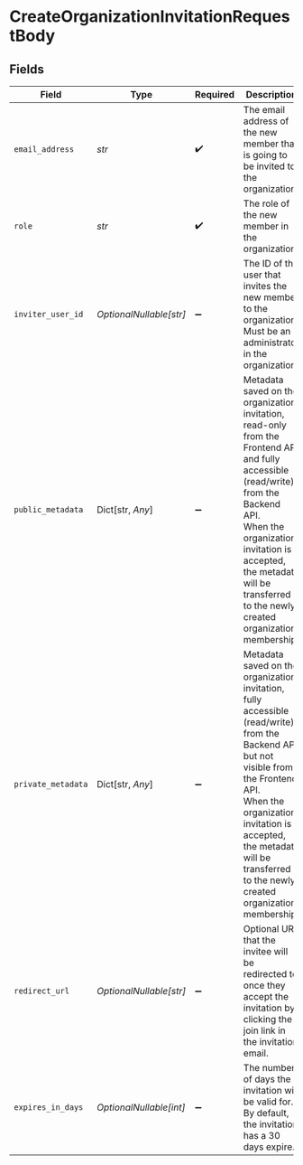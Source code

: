 # CreateOrganizationInvitationRequestBody


## Fields

| Field                                                                                                                                                                                                                                                                 | Type                                                                                                                                                                                                                                                                  | Required                                                                                                                                                                                                                                                              | Description                                                                                                                                                                                                                                                           | Example                                                                                                                                                                                                                                                               |
| --------------------------------------------------------------------------------------------------------------------------------------------------------------------------------------------------------------------------------------------------------------------- | --------------------------------------------------------------------------------------------------------------------------------------------------------------------------------------------------------------------------------------------------------------------- | --------------------------------------------------------------------------------------------------------------------------------------------------------------------------------------------------------------------------------------------------------------------- | --------------------------------------------------------------------------------------------------------------------------------------------------------------------------------------------------------------------------------------------------------------------- | --------------------------------------------------------------------------------------------------------------------------------------------------------------------------------------------------------------------------------------------------------------------- |
| `email_address`                                                                                                                                                                                                                                                       | *str*                                                                                                                                                                                                                                                                 | :heavy_check_mark:                                                                                                                                                                                                                                                    | The email address of the new member that is going to be invited to the organization                                                                                                                                                                                   | user@example.com                                                                                                                                                                                                                                                      |
| `role`                                                                                                                                                                                                                                                                | *str*                                                                                                                                                                                                                                                                 | :heavy_check_mark:                                                                                                                                                                                                                                                    | The role of the new member in the organization                                                                                                                                                                                                                        | admin                                                                                                                                                                                                                                                                 |
| `inviter_user_id`                                                                                                                                                                                                                                                     | *OptionalNullable[str]*                                                                                                                                                                                                                                               | :heavy_minus_sign:                                                                                                                                                                                                                                                    | The ID of the user that invites the new member to the organization.<br/>Must be an administrator in the organization.                                                                                                                                                 | user_67890                                                                                                                                                                                                                                                            |
| `public_metadata`                                                                                                                                                                                                                                                     | Dict[str, *Any*]                                                                                                                                                                                                                                                      | :heavy_minus_sign:                                                                                                                                                                                                                                                    | Metadata saved on the organization invitation, read-only from the Frontend API and fully accessible (read/write) from the Backend API.<br/>When the organization invitation is accepted, the metadata will be transferred to the newly created organization membership. | {<br/>"key": "value"<br/>}                                                                                                                                                                                                                                            |
| `private_metadata`                                                                                                                                                                                                                                                    | Dict[str, *Any*]                                                                                                                                                                                                                                                      | :heavy_minus_sign:                                                                                                                                                                                                                                                    | Metadata saved on the organization invitation, fully accessible (read/write) from the Backend API but not visible from the Frontend API.<br/>When the organization invitation is accepted, the metadata will be transferred to the newly created organization membership. | {<br/>"private_key": "secret_value"<br/>}                                                                                                                                                                                                                             |
| `redirect_url`                                                                                                                                                                                                                                                        | *OptionalNullable[str]*                                                                                                                                                                                                                                               | :heavy_minus_sign:                                                                                                                                                                                                                                                    | Optional URL that the invitee will be redirected to once they accept the invitation by clicking the join link in the invitation email.                                                                                                                                | https://example.com/welcome                                                                                                                                                                                                                                           |
| `expires_in_days`                                                                                                                                                                                                                                                     | *OptionalNullable[int]*                                                                                                                                                                                                                                               | :heavy_minus_sign:                                                                                                                                                                                                                                                    | The number of days the invitation will be valid for. By default, the invitation has a 30 days expire.                                                                                                                                                                 |                                                                                                                                                                                                                                                                       |